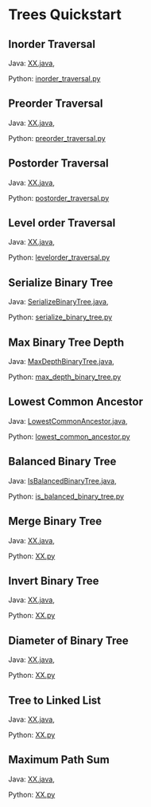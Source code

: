 # Trees Quickstart

## Inorder Traversal
Java: [XX.java](https://github.com/samgh/6-Weeks-to-Interview-Ready/blob/master/quickstart_guides/trees/java/XX.java),

Python: [inorder_traversal.py](https://github.com/samgh/6-Weeks-to-Interview-Ready/blob/master/quickstart_guides/trees/python/inorder_traversal.py)

## Preorder Traversal
Java: [XX.java](https://github.com/samgh/6-Weeks-to-Interview-Ready/blob/master/quickstart_guides/trees/java/XX.java),

Python: [preorder_traversal.py](https://github.com/samgh/6-Weeks-to-Interview-Ready/blob/master/quickstart_guides/trees/python/preorder_traversal.py)

## Postorder Traversal
Java: [XX.java](https://github.com/samgh/6-Weeks-to-Interview-Ready/blob/master/quickstart_guides/trees/java/XX.java),

Python: [postorder_traversal.py](https://github.com/samgh/6-Weeks-to-Interview-Ready/blob/master/quickstart_guides/trees/python/postorder_traversal.py)

## Level order Traversal
Java: [XX.java](https://github.com/samgh/6-Weeks-to-Interview-Ready/blob/master/quickstart_guides/trees/java/XX.java),

Python: [levelorder_traversal.py](https://github.com/samgh/6-Weeks-to-Interview-Ready/blob/master/quickstart_guides/trees/python/levelorder_traversal.py)

## Serialize Binary Tree
Java: [SerializeBinaryTree.java](https://github.com/samgh/6-Weeks-to-Interview-Ready/blob/master/quickstart_guides/trees/java/SerializeBinaryTree.java),

Python: [serialize_binary_tree.py](https://github.com/samgh/6-Weeks-to-Interview-Ready/blob/master/quickstart_guides/trees/python/serialize_binary_tree.py)

## Max Binary Tree Depth
Java: [MaxDepthBinaryTree.java](https://github.com/samgh/6-Weeks-to-Interview-Ready/blob/master/quickstart_guides/trees/java/MaxDepthBinaryTree.java),

Python: [max_depth_binary_tree.py](https://github.com/samgh/6-Weeks-to-Interview-Ready/blob/master/quickstart_guides/trees/python/max_depth_binary_tree.py)

## Lowest Common Ancestor
Java: [LowestCommonAncestor.java](https://github.com/samgh/6-Weeks-to-Interview-Ready/blob/master/quickstart_guides/trees/java/XX.java),

Python: [lowest_common_ancestor.py](https://github.com/samgh/6-Weeks-to-Interview-Ready/blob/master/quickstart_guides/trees/python/lowest_common_ancestor.py)

## Balanced Binary Tree
Java: [IsBalancedBinaryTree.java](https://github.com/samgh/6-Weeks-to-Interview-Ready/blob/master/quickstart_guides/trees/java/XX.java),

Python: [is_balanced_binary_tree.py](https://github.com/samgh/6-Weeks-to-Interview-Ready/blob/master/quickstart_guides/trees/python/is_balanced_binary_tree.py)

## Merge Binary Tree
Java: [XX.java](https://github.com/samgh/6-Weeks-to-Interview-Ready/blob/master/quickstart_guides/trees/java/XX.java),

Python: [XX.py](https://github.com/samgh/6-Weeks-to-Interview-Ready/blob/master/quickstart_guides/trees/python/XX.py)

## Invert Binary Tree
Java: [XX.java](https://github.com/samgh/6-Weeks-to-Interview-Ready/blob/master/quickstart_guides/trees/java/XX.java),

Python: [XX.py](https://github.com/samgh/6-Weeks-to-Interview-Ready/blob/master/quickstart_guides/trees/python/XX.py)

## Diameter of Binary Tree
Java: [XX.java](https://github.com/samgh/6-Weeks-to-Interview-Ready/blob/master/quickstart_guides/trees/java/XX.java),

Python: [XX.py](https://github.com/samgh/6-Weeks-to-Interview-Ready/blob/master/quickstart_guides/trees/python/XX.py)

## Tree to Linked List
Java: [XX.java](https://github.com/samgh/6-Weeks-to-Interview-Ready/blob/master/quickstart_guides/trees/java/XX.java),

Python: [XX.py](https://github.com/samgh/6-Weeks-to-Interview-Ready/blob/master/quickstart_guides/trees/python/XX.py)

## Maximum Path Sum
Java: [XX.java](https://github.com/samgh/6-Weeks-to-Interview-Ready/blob/master/quickstart_guides/trees/java/XX.java),

Python: [XX.py](https://github.com/samgh/6-Weeks-to-Interview-Ready/blob/master/quickstart_guides/trees/python/XX.py)


